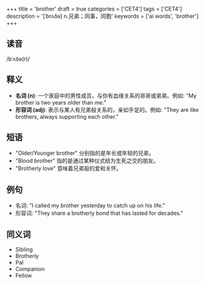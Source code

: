 +++
title = 'brother'
draft = true
categories = ['CET4']
tags = ['CET4']
description = '[ˈbrʌðə] n.兄弟；同事，同胞'
keywords = ['ai words', 'brother']
+++

## 读音
/bˈʌðə(r)/

## 释义
- **名词 (n)**: 一个家庭中的男性成员，与你有血缘关系的哥哥或弟弟。例如: "My brother is two years older than me."
- **形容词 (adj)**: 表示与某人有兄弟般关系的，亲如手足的。例如: "They are like brothers, always supporting each other."

## 短语
- "Older/Younger brother" 分别指的是年长或年轻的兄弟。
- "Blood brother" 指的是通过某种仪式结为生死之交的朋友。
- "Brotherly love" 意味着兄弟般的爱和关怀。

## 例句
- 名词: "I called my brother yesterday to catch up on his life."
- 形容词: "They share a brotherly bond that has lasted for decades."

## 同义词
- Sibling
- Brotherly
- Pal
- Companion
- Fellow
